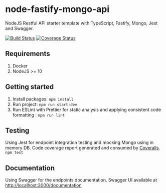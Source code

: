 # node-fastify-mongo-api
NodeJS Restful API starter template with TypeScript, Fastify, Mongo, Jest and Swagger.

[![Build Status](https://travis-ci.com/gmarokov/node-fastify-mongo-api.svg?branch=master)](https://travis-ci.com/gmarokov/node-fastify-mongo-api)
[![Coverage Status](https://coveralls.io/repos/github/gmarokov/node-fastify-mongo-api/badge.svg?branch=master)](https://coveralls.io/github/gmarokov/node-fastify-mongo-api?branch=master)

## Requirements
1. Docker
2. NodeJS >= 10

## Getting started
1. Install packages: `npm install`
3. Run project: `npm run start:dev`
4. Run ESLint with Prettier for static analysis and applying consistent code formatting : `npm run lint`

## Testing 
Using Jest for endpoint integration testing and mocking Mongo using in memory DB. 
Code coverage report generated and consumed by [Coveralls](https://coveralls.io/). 
`npm test`

## Documentation 
Using Swagger for the endpoints documentation. Swagger UI available at [http://localhost:3000/documentation](http://localhost:3000/documentation)